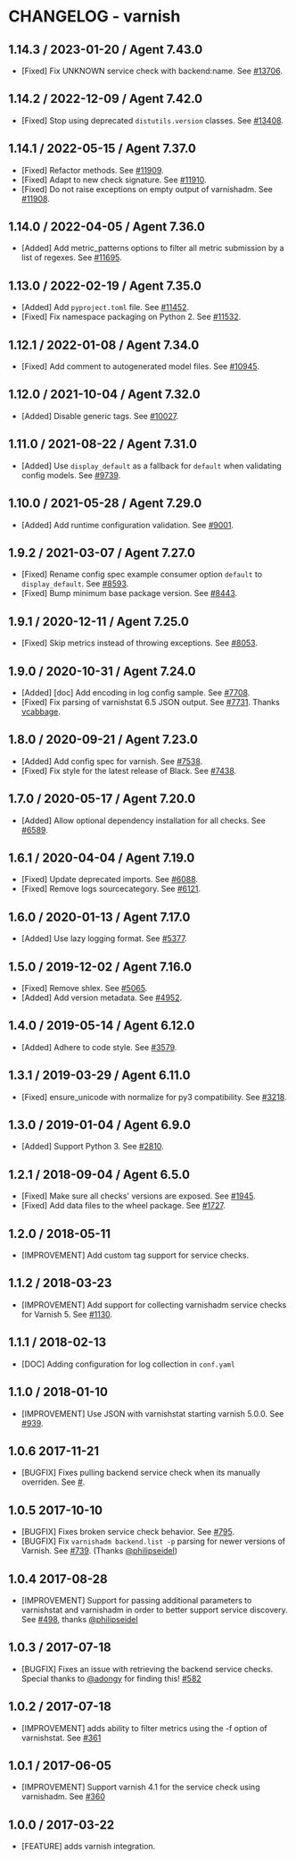 # CHANGELOG - varnish

## 1.14.3 / 2023-01-20 / Agent 7.43.0

* [Fixed] Fix UNKNOWN service check with backend:name. See [#13706](https://github.com/DataDog/integrations-core/pull/13706).

## 1.14.2 / 2022-12-09 / Agent 7.42.0

* [Fixed] Stop using deprecated `distutils.version` classes. See [#13408](https://github.com/DataDog/integrations-core/pull/13408).

## 1.14.1 / 2022-05-15 / Agent 7.37.0

* [Fixed] Refactor methods. See [#11909](https://github.com/DataDog/integrations-core/pull/11909).
* [Fixed] Adapt to new check signature. See [#11910](https://github.com/DataDog/integrations-core/pull/11910).
* [Fixed] Do not raise exceptions on empty output of varnishadm. See [#11908](https://github.com/DataDog/integrations-core/pull/11908).

## 1.14.0 / 2022-04-05 / Agent 7.36.0

* [Added] Add metric_patterns options to filter all metric submission by a list of regexes. See [#11695](https://github.com/DataDog/integrations-core/pull/11695).

## 1.13.0 / 2022-02-19 / Agent 7.35.0

* [Added] Add `pyproject.toml` file. See [#11452](https://github.com/DataDog/integrations-core/pull/11452).
* [Fixed] Fix namespace packaging on Python 2. See [#11532](https://github.com/DataDog/integrations-core/pull/11532).

## 1.12.1 / 2022-01-08 / Agent 7.34.0

* [Fixed] Add comment to autogenerated model files. See [#10945](https://github.com/DataDog/integrations-core/pull/10945).

## 1.12.0 / 2021-10-04 / Agent 7.32.0

* [Added] Disable generic tags. See [#10027](https://github.com/DataDog/integrations-core/pull/10027).

## 1.11.0 / 2021-08-22 / Agent 7.31.0

* [Added] Use `display_default` as a fallback for `default` when validating config models. See [#9739](https://github.com/DataDog/integrations-core/pull/9739).

## 1.10.0 / 2021-05-28 / Agent 7.29.0

* [Added] Add runtime configuration validation. See [#9001](https://github.com/DataDog/integrations-core/pull/9001).

## 1.9.2 / 2021-03-07 / Agent 7.27.0

* [Fixed] Rename config spec example consumer option `default` to `display_default`. See [#8593](https://github.com/DataDog/integrations-core/pull/8593).
* [Fixed] Bump minimum base package version. See [#8443](https://github.com/DataDog/integrations-core/pull/8443).

## 1.9.1 / 2020-12-11 / Agent 7.25.0

* [Fixed] Skip metrics instead of throwing exceptions. See [#8053](https://github.com/DataDog/integrations-core/pull/8053).

## 1.9.0 / 2020-10-31 / Agent 7.24.0

* [Added] [doc] Add encoding in log config sample. See [#7708](https://github.com/DataDog/integrations-core/pull/7708).
* [Fixed] Fix parsing of varnishstat 6.5 JSON output. See [#7731](https://github.com/DataDog/integrations-core/pull/7731). Thanks [vcabbage](https://github.com/vcabbage).

## 1.8.0 / 2020-09-21 / Agent 7.23.0

* [Added] Add config spec for varnish. See [#7538](https://github.com/DataDog/integrations-core/pull/7538).
* [Fixed] Fix style for the latest release of Black. See [#7438](https://github.com/DataDog/integrations-core/pull/7438).

## 1.7.0 / 2020-05-17 / Agent 7.20.0

* [Added] Allow optional dependency installation for all checks. See [#6589](https://github.com/DataDog/integrations-core/pull/6589).

## 1.6.1 / 2020-04-04 / Agent 7.19.0

* [Fixed] Update deprecated imports. See [#6088](https://github.com/DataDog/integrations-core/pull/6088).
* [Fixed] Remove logs sourcecategory. See [#6121](https://github.com/DataDog/integrations-core/pull/6121).

## 1.6.0 / 2020-01-13 / Agent 7.17.0

* [Added] Use lazy logging format. See [#5377](https://github.com/DataDog/integrations-core/pull/5377).

## 1.5.0 / 2019-12-02 / Agent 7.16.0

* [Fixed] Remove shlex. See [#5065](https://github.com/DataDog/integrations-core/pull/5065).
* [Added] Add version metadata. See [#4952](https://github.com/DataDog/integrations-core/pull/4952).

## 1.4.0 / 2019-05-14 / Agent 6.12.0

* [Added] Adhere to code style. See [#3579](https://github.com/DataDog/integrations-core/pull/3579).

## 1.3.1 / 2019-03-29 / Agent 6.11.0

* [Fixed] ensure_unicode with normalize for py3 compatibility. See [#3218](https://github.com/DataDog/integrations-core/pull/3218).

## 1.3.0 / 2019-01-04 / Agent 6.9.0

* [Added] Support Python 3. See [#2810](https://github.com/DataDog/integrations-core/pull/2810).

## 1.2.1 / 2018-09-04 / Agent 6.5.0

* [Fixed] Make sure all checks' versions are exposed. See [#1945](https://github.com/DataDog/integrations-core/pull/1945).
* [Fixed] Add data files to the wheel package. See [#1727](https://github.com/DataDog/integrations-core/pull/1727).

## 1.2.0 / 2018-05-11

* [IMPROVEMENT] Add custom tag support for service checks.

## 1.1.2 / 2018-03-23

* [IMPROVEMENT] Add support for collecting varnishadm service checks for Varnish 5. See [#1130](https://github.com/DataDog/integrations-core/issues/1130).

## 1.1.1 / 2018-02-13

* [DOC] Adding configuration for log collection in `conf.yaml`

## 1.1.0 / 2018-01-10

* [IMPROVEMENT] Use JSON with varnishstat starting varnish 5.0.0. See [#939](https://github.com/DataDog/integrations-core/pull/939).

## 1.0.6 2017-11-21

* [BUGFIX] Fixes pulling backend service check when its manually overriden. See [#](https://github.com/DataDog/integrations-core/issues/805).

## 1.0.5 2017-10-10

* [BUGFIX] Fixes broken service check behavior. See [#795](https://github.com/DataDog/integrations-core/issues/795).
* [BUGFIX] Fix `varnishadm backend.list -p` parsing for newer versions of Varnish. See [#739](https://github.com/DataDog/integrations-core/issues/739). (Thanks [@philipseidel](https://github.com/philipseidel))

## 1.0.4 2017-08-28

* [IMPROVEMENT] Support for passing additional parameters to varnishstat and varnishadm in order to better support service discovery. See [#498](https://github.com/DataDog/integrations-core/issues/498), thanks [@philipseidel](https://github.com/philipseidel)

## 1.0.3 / 2017-07-18

* [BUGFIX] Fixes an issue with retrieving the backend service checks. Special thanks to [@adongy](https://github.com/adongy) for finding this! [#582](https://github.com/DataDog/integrations-core/issues/582)

## 1.0.2 / 2017-07-18

* [IMPROVEMENT] adds ability to filter metrics using the -f option of varnishstat. See [#361](https://github.com/DataDog/integrations-core/issues/361)

## 1.0.1 / 2017-06-05

* [IMPROVEMENT] Support varnish 4.1 for the service check using varnishadm. See [#360](https://github.com/DataDog/integrations-core/issues/360)

## 1.0.0 / 2017-03-22

* [FEATURE] adds varnish integration.
